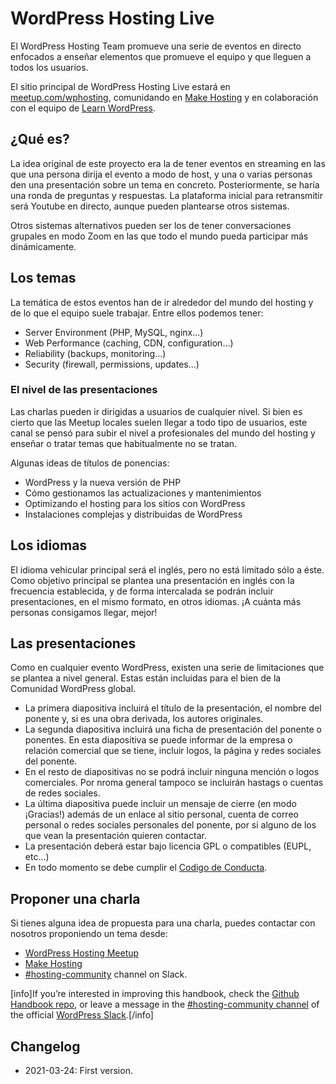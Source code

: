 # WordPress Hosting Live

El WordPress Hosting Team promueve una serie de eventos en directo enfocados a enseñar elementos que promueve el equipo y que lleguen a todos los usuarios.

El sitio principal de WordPress Hosting Live estará en [meetup.com/wphosting](https://www.meetup.com/wphosting/), comunidando en [Make Hosting](https://make.wordpress.org/hosting/) y en colaboración con el equipo de [Learn WordPress](https://learn.wordpress.org/).

## ¿Qué es?

La idea original de este proyecto era la de tener eventos en streaming en las que una persona dirija el evento a modo de host, y una o varias personas den una presentación sobre un tema en concreto. Posteriormente, se haría una ronda de preguntas y respuestas. La plataforma inicial para retransmitir será Youtube en directo, aunque pueden plantearse otros sistemas.

Otros sistemas alternativos pueden ser los de tener conversaciones grupales en modo Zoom en las que todo el mundo pueda participar más dinámicamente.

## Los temas

La temática de estos eventos han de ir alrededor del mundo del hosting y de lo que el equipo suele trabajar. Entre ellos podemos tener:

* Server Environment (PHP, MySQL, nginx...)
* Web Performance (caching, CDN, configuration...)
* Reliability (backups, monitoring...)
* Security (firewall, permissions, updates...)

### El nivel de las presentaciones

Las charlas pueden ir dirigidas a usuarios de cualquier nivel. Si bien es cierto que las Meetup locales suelen llegar a todo tipo de usuarios, este canal se pensó para subir el nivel a profesionales del mundo del hosting y enseñar o tratar temas que habitualmente no se tratan.

Algunas ideas de títulos de ponencias:

* WordPress y la nueva versión de PHP
* Cómo gestionamos las actualizaciones y mantenimientos
* Optimizando el hosting para los sitios con WordPress
* Instalaciones complejas y distribuidas de WordPress

## Los idiomas

El idioma vehicular principal será el inglés, pero no está limitado sólo a éste. Como objetivo principal se plantea una presentación en inglés con la frecuencia establecida, y de forma intercalada se podrán incluir presentaciones, en el mismo formato, en otros idiomas. ¡A cuánta más personas consigamos llegar, mejor!

## Las presentaciones

Como en cualquier evento WordPress, existen una serie de limitaciones que se plantea a nivel general. Estas están incluidas para el bien de la Comunidad WordPress global.

* La primera diapositiva incluirá el título de la presentación, el nombre del ponente y, si es una obra derivada, los autores originales.
* La segunda diapositiva incluirá una ficha de presentación del ponente o ponentes. En esta diapositiva se puede informar de la empresa o relación comercial que se tiene, incluir logos, la página y redes sociales del ponente.
* En el resto de diapositivas no se podrá incluir ninguna mención o logos comerciales. Por nroma general tampoco se incluirán hastags o cuentas de redes sociales.
* La última diapositiva puede incluir un mensaje de cierre (en modo ¡Gracias!) además de un enlace al sitio personal, cuenta de correo personal o redes sociales personales del ponente, por si alguno de los que vean la presentación quieren contactar.
* La presentación deberá estar bajo licencia GPL o compatibles (EUPL, etc...)
* En todo momento se debe cumplir el [Codigo de Conducta](https://learn.wordpress.org/code-of-conduct/).

## Proponer una charla

Si tienes alguna idea de propuesta para una charla, puedes contactar con nosotros proponiendo un tema desde:

* [WordPress Hosting Meetup](https://www.meetup.com/wphosting/discussions/)
* [Make Hosting](https://make.wordpress.org/hosting/)
* [#hosting-community](https://wordpress.slack.com/archives/hosting-community/) channel on Slack.

\[info\]If you’re interested in improving this handbook, check the [Github Handbook repo](https://github.com/WordPress/hosting-handbook/), or leave a message in the [#hosting-community channel](https://wordpress.slack.com/archives/hosting-community/) of the official [WordPress Slack](https://make.wordpress.org/chat/).\[/info\]

## Changelog

- 2021-03-24: First version.
